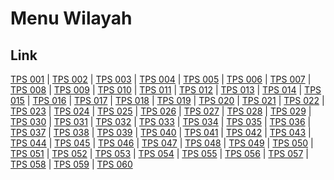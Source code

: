 # Menu Wilayah

## Link

[TPS 001](https://github.com/gigit-pemilu/pemilu-2024-51-bali/tree/main/pileg-dpr/hitung-suara/sub/51-bali/sub/71-kota-denpasar/sub/03-denpasar-barat/sub/2001-padangsambian-kelod/sub/001-tps)
 | 
[TPS 002](https://github.com/gigit-pemilu/pemilu-2024-51-bali/tree/main/pileg-dpr/hitung-suara/sub/51-bali/sub/71-kota-denpasar/sub/03-denpasar-barat/sub/2001-padangsambian-kelod/sub/002-tps)
 | 
[TPS 003](https://github.com/gigit-pemilu/pemilu-2024-51-bali/tree/main/pileg-dpr/hitung-suara/sub/51-bali/sub/71-kota-denpasar/sub/03-denpasar-barat/sub/2001-padangsambian-kelod/sub/003-tps)
 | 
[TPS 004](https://github.com/gigit-pemilu/pemilu-2024-51-bali/tree/main/pileg-dpr/hitung-suara/sub/51-bali/sub/71-kota-denpasar/sub/03-denpasar-barat/sub/2001-padangsambian-kelod/sub/004-tps)
 | 
[TPS 005](https://github.com/gigit-pemilu/pemilu-2024-51-bali/tree/main/pileg-dpr/hitung-suara/sub/51-bali/sub/71-kota-denpasar/sub/03-denpasar-barat/sub/2001-padangsambian-kelod/sub/005-tps)
 | 
[TPS 006](https://github.com/gigit-pemilu/pemilu-2024-51-bali/tree/main/pileg-dpr/hitung-suara/sub/51-bali/sub/71-kota-denpasar/sub/03-denpasar-barat/sub/2001-padangsambian-kelod/sub/006-tps)
 | 
[TPS 007](https://github.com/gigit-pemilu/pemilu-2024-51-bali/tree/main/pileg-dpr/hitung-suara/sub/51-bali/sub/71-kota-denpasar/sub/03-denpasar-barat/sub/2001-padangsambian-kelod/sub/007-tps)
 | 
[TPS 008](https://github.com/gigit-pemilu/pemilu-2024-51-bali/tree/main/pileg-dpr/hitung-suara/sub/51-bali/sub/71-kota-denpasar/sub/03-denpasar-barat/sub/2001-padangsambian-kelod/sub/008-tps)
 | 
[TPS 009](https://github.com/gigit-pemilu/pemilu-2024-51-bali/tree/main/pileg-dpr/hitung-suara/sub/51-bali/sub/71-kota-denpasar/sub/03-denpasar-barat/sub/2001-padangsambian-kelod/sub/009-tps)
 | 
[TPS 010](https://github.com/gigit-pemilu/pemilu-2024-51-bali/tree/main/pileg-dpr/hitung-suara/sub/51-bali/sub/71-kota-denpasar/sub/03-denpasar-barat/sub/2001-padangsambian-kelod/sub/010-tps)
 | 
[TPS 011](https://github.com/gigit-pemilu/pemilu-2024-51-bali/tree/main/pileg-dpr/hitung-suara/sub/51-bali/sub/71-kota-denpasar/sub/03-denpasar-barat/sub/2001-padangsambian-kelod/sub/011-tps)
 | 
[TPS 012](https://github.com/gigit-pemilu/pemilu-2024-51-bali/tree/main/pileg-dpr/hitung-suara/sub/51-bali/sub/71-kota-denpasar/sub/03-denpasar-barat/sub/2001-padangsambian-kelod/sub/012-tps)
 | 
[TPS 013](https://github.com/gigit-pemilu/pemilu-2024-51-bali/tree/main/pileg-dpr/hitung-suara/sub/51-bali/sub/71-kota-denpasar/sub/03-denpasar-barat/sub/2001-padangsambian-kelod/sub/013-tps)
 | 
[TPS 014](https://github.com/gigit-pemilu/pemilu-2024-51-bali/tree/main/pileg-dpr/hitung-suara/sub/51-bali/sub/71-kota-denpasar/sub/03-denpasar-barat/sub/2001-padangsambian-kelod/sub/014-tps)
 | 
[TPS 015](https://github.com/gigit-pemilu/pemilu-2024-51-bali/tree/main/pileg-dpr/hitung-suara/sub/51-bali/sub/71-kota-denpasar/sub/03-denpasar-barat/sub/2001-padangsambian-kelod/sub/015-tps)
 | 
[TPS 016](https://github.com/gigit-pemilu/pemilu-2024-51-bali/tree/main/pileg-dpr/hitung-suara/sub/51-bali/sub/71-kota-denpasar/sub/03-denpasar-barat/sub/2001-padangsambian-kelod/sub/016-tps)
 | 
[TPS 017](https://github.com/gigit-pemilu/pemilu-2024-51-bali/tree/main/pileg-dpr/hitung-suara/sub/51-bali/sub/71-kota-denpasar/sub/03-denpasar-barat/sub/2001-padangsambian-kelod/sub/017-tps)
 | 
[TPS 018](https://github.com/gigit-pemilu/pemilu-2024-51-bali/tree/main/pileg-dpr/hitung-suara/sub/51-bali/sub/71-kota-denpasar/sub/03-denpasar-barat/sub/2001-padangsambian-kelod/sub/018-tps)
 | 
[TPS 019](https://github.com/gigit-pemilu/pemilu-2024-51-bali/tree/main/pileg-dpr/hitung-suara/sub/51-bali/sub/71-kota-denpasar/sub/03-denpasar-barat/sub/2001-padangsambian-kelod/sub/019-tps)
 | 
[TPS 020](https://github.com/gigit-pemilu/pemilu-2024-51-bali/tree/main/pileg-dpr/hitung-suara/sub/51-bali/sub/71-kota-denpasar/sub/03-denpasar-barat/sub/2001-padangsambian-kelod/sub/020-tps)
 | 
[TPS 021](https://github.com/gigit-pemilu/pemilu-2024-51-bali/tree/main/pileg-dpr/hitung-suara/sub/51-bali/sub/71-kota-denpasar/sub/03-denpasar-barat/sub/2001-padangsambian-kelod/sub/021-tps)
 | 
[TPS 022](https://github.com/gigit-pemilu/pemilu-2024-51-bali/tree/main/pileg-dpr/hitung-suara/sub/51-bali/sub/71-kota-denpasar/sub/03-denpasar-barat/sub/2001-padangsambian-kelod/sub/022-tps)
 | 
[TPS 023](https://github.com/gigit-pemilu/pemilu-2024-51-bali/tree/main/pileg-dpr/hitung-suara/sub/51-bali/sub/71-kota-denpasar/sub/03-denpasar-barat/sub/2001-padangsambian-kelod/sub/023-tps)
 | 
[TPS 024](https://github.com/gigit-pemilu/pemilu-2024-51-bali/tree/main/pileg-dpr/hitung-suara/sub/51-bali/sub/71-kota-denpasar/sub/03-denpasar-barat/sub/2001-padangsambian-kelod/sub/024-tps)
 | 
[TPS 025](https://github.com/gigit-pemilu/pemilu-2024-51-bali/tree/main/pileg-dpr/hitung-suara/sub/51-bali/sub/71-kota-denpasar/sub/03-denpasar-barat/sub/2001-padangsambian-kelod/sub/025-tps)
 | 
[TPS 026](https://github.com/gigit-pemilu/pemilu-2024-51-bali/tree/main/pileg-dpr/hitung-suara/sub/51-bali/sub/71-kota-denpasar/sub/03-denpasar-barat/sub/2001-padangsambian-kelod/sub/026-tps)
 | 
[TPS 027](https://github.com/gigit-pemilu/pemilu-2024-51-bali/tree/main/pileg-dpr/hitung-suara/sub/51-bali/sub/71-kota-denpasar/sub/03-denpasar-barat/sub/2001-padangsambian-kelod/sub/027-tps)
 | 
[TPS 028](https://github.com/gigit-pemilu/pemilu-2024-51-bali/tree/main/pileg-dpr/hitung-suara/sub/51-bali/sub/71-kota-denpasar/sub/03-denpasar-barat/sub/2001-padangsambian-kelod/sub/028-tps)
 | 
[TPS 029](https://github.com/gigit-pemilu/pemilu-2024-51-bali/tree/main/pileg-dpr/hitung-suara/sub/51-bali/sub/71-kota-denpasar/sub/03-denpasar-barat/sub/2001-padangsambian-kelod/sub/029-tps)
 | 
[TPS 030](https://github.com/gigit-pemilu/pemilu-2024-51-bali/tree/main/pileg-dpr/hitung-suara/sub/51-bali/sub/71-kota-denpasar/sub/03-denpasar-barat/sub/2001-padangsambian-kelod/sub/030-tps)
 | 
[TPS 031](https://github.com/gigit-pemilu/pemilu-2024-51-bali/tree/main/pileg-dpr/hitung-suara/sub/51-bali/sub/71-kota-denpasar/sub/03-denpasar-barat/sub/2001-padangsambian-kelod/sub/031-tps)
 | 
[TPS 032](https://github.com/gigit-pemilu/pemilu-2024-51-bali/tree/main/pileg-dpr/hitung-suara/sub/51-bali/sub/71-kota-denpasar/sub/03-denpasar-barat/sub/2001-padangsambian-kelod/sub/032-tps)
 | 
[TPS 033](https://github.com/gigit-pemilu/pemilu-2024-51-bali/tree/main/pileg-dpr/hitung-suara/sub/51-bali/sub/71-kota-denpasar/sub/03-denpasar-barat/sub/2001-padangsambian-kelod/sub/033-tps)
 | 
[TPS 034](https://github.com/gigit-pemilu/pemilu-2024-51-bali/tree/main/pileg-dpr/hitung-suara/sub/51-bali/sub/71-kota-denpasar/sub/03-denpasar-barat/sub/2001-padangsambian-kelod/sub/034-tps)
 | 
[TPS 035](https://github.com/gigit-pemilu/pemilu-2024-51-bali/tree/main/pileg-dpr/hitung-suara/sub/51-bali/sub/71-kota-denpasar/sub/03-denpasar-barat/sub/2001-padangsambian-kelod/sub/035-tps)
 | 
[TPS 036](https://github.com/gigit-pemilu/pemilu-2024-51-bali/tree/main/pileg-dpr/hitung-suara/sub/51-bali/sub/71-kota-denpasar/sub/03-denpasar-barat/sub/2001-padangsambian-kelod/sub/036-tps)
 | 
[TPS 037](https://github.com/gigit-pemilu/pemilu-2024-51-bali/tree/main/pileg-dpr/hitung-suara/sub/51-bali/sub/71-kota-denpasar/sub/03-denpasar-barat/sub/2001-padangsambian-kelod/sub/037-tps)
 | 
[TPS 038](https://github.com/gigit-pemilu/pemilu-2024-51-bali/tree/main/pileg-dpr/hitung-suara/sub/51-bali/sub/71-kota-denpasar/sub/03-denpasar-barat/sub/2001-padangsambian-kelod/sub/038-tps)
 | 
[TPS 039](https://github.com/gigit-pemilu/pemilu-2024-51-bali/tree/main/pileg-dpr/hitung-suara/sub/51-bali/sub/71-kota-denpasar/sub/03-denpasar-barat/sub/2001-padangsambian-kelod/sub/039-tps)
 | 
[TPS 040](https://github.com/gigit-pemilu/pemilu-2024-51-bali/tree/main/pileg-dpr/hitung-suara/sub/51-bali/sub/71-kota-denpasar/sub/03-denpasar-barat/sub/2001-padangsambian-kelod/sub/040-tps)
 | 
[TPS 041](https://github.com/gigit-pemilu/pemilu-2024-51-bali/tree/main/pileg-dpr/hitung-suara/sub/51-bali/sub/71-kota-denpasar/sub/03-denpasar-barat/sub/2001-padangsambian-kelod/sub/041-tps)
 | 
[TPS 042](https://github.com/gigit-pemilu/pemilu-2024-51-bali/tree/main/pileg-dpr/hitung-suara/sub/51-bali/sub/71-kota-denpasar/sub/03-denpasar-barat/sub/2001-padangsambian-kelod/sub/042-tps)
 | 
[TPS 043](https://github.com/gigit-pemilu/pemilu-2024-51-bali/tree/main/pileg-dpr/hitung-suara/sub/51-bali/sub/71-kota-denpasar/sub/03-denpasar-barat/sub/2001-padangsambian-kelod/sub/043-tps)
 | 
[TPS 044](https://github.com/gigit-pemilu/pemilu-2024-51-bali/tree/main/pileg-dpr/hitung-suara/sub/51-bali/sub/71-kota-denpasar/sub/03-denpasar-barat/sub/2001-padangsambian-kelod/sub/044-tps)
 | 
[TPS 045](https://github.com/gigit-pemilu/pemilu-2024-51-bali/tree/main/pileg-dpr/hitung-suara/sub/51-bali/sub/71-kota-denpasar/sub/03-denpasar-barat/sub/2001-padangsambian-kelod/sub/045-tps)
 | 
[TPS 046](https://github.com/gigit-pemilu/pemilu-2024-51-bali/tree/main/pileg-dpr/hitung-suara/sub/51-bali/sub/71-kota-denpasar/sub/03-denpasar-barat/sub/2001-padangsambian-kelod/sub/046-tps)
 | 
[TPS 047](https://github.com/gigit-pemilu/pemilu-2024-51-bali/tree/main/pileg-dpr/hitung-suara/sub/51-bali/sub/71-kota-denpasar/sub/03-denpasar-barat/sub/2001-padangsambian-kelod/sub/047-tps)
 | 
[TPS 048](https://github.com/gigit-pemilu/pemilu-2024-51-bali/tree/main/pileg-dpr/hitung-suara/sub/51-bali/sub/71-kota-denpasar/sub/03-denpasar-barat/sub/2001-padangsambian-kelod/sub/048-tps)
 | 
[TPS 049](https://github.com/gigit-pemilu/pemilu-2024-51-bali/tree/main/pileg-dpr/hitung-suara/sub/51-bali/sub/71-kota-denpasar/sub/03-denpasar-barat/sub/2001-padangsambian-kelod/sub/049-tps)
 | 
[TPS 050](https://github.com/gigit-pemilu/pemilu-2024-51-bali/tree/main/pileg-dpr/hitung-suara/sub/51-bali/sub/71-kota-denpasar/sub/03-denpasar-barat/sub/2001-padangsambian-kelod/sub/050-tps)
 | 
[TPS 051](https://github.com/gigit-pemilu/pemilu-2024-51-bali/tree/main/pileg-dpr/hitung-suara/sub/51-bali/sub/71-kota-denpasar/sub/03-denpasar-barat/sub/2001-padangsambian-kelod/sub/051-tps)
 | 
[TPS 052](https://github.com/gigit-pemilu/pemilu-2024-51-bali/tree/main/pileg-dpr/hitung-suara/sub/51-bali/sub/71-kota-denpasar/sub/03-denpasar-barat/sub/2001-padangsambian-kelod/sub/052-tps)
 | 
[TPS 053](https://github.com/gigit-pemilu/pemilu-2024-51-bali/tree/main/pileg-dpr/hitung-suara/sub/51-bali/sub/71-kota-denpasar/sub/03-denpasar-barat/sub/2001-padangsambian-kelod/sub/053-tps)
 | 
[TPS 054](https://github.com/gigit-pemilu/pemilu-2024-51-bali/tree/main/pileg-dpr/hitung-suara/sub/51-bali/sub/71-kota-denpasar/sub/03-denpasar-barat/sub/2001-padangsambian-kelod/sub/054-tps)
 | 
[TPS 055](https://github.com/gigit-pemilu/pemilu-2024-51-bali/tree/main/pileg-dpr/hitung-suara/sub/51-bali/sub/71-kota-denpasar/sub/03-denpasar-barat/sub/2001-padangsambian-kelod/sub/055-tps)
 | 
[TPS 056](https://github.com/gigit-pemilu/pemilu-2024-51-bali/tree/main/pileg-dpr/hitung-suara/sub/51-bali/sub/71-kota-denpasar/sub/03-denpasar-barat/sub/2001-padangsambian-kelod/sub/056-tps)
 | 
[TPS 057](https://github.com/gigit-pemilu/pemilu-2024-51-bali/tree/main/pileg-dpr/hitung-suara/sub/51-bali/sub/71-kota-denpasar/sub/03-denpasar-barat/sub/2001-padangsambian-kelod/sub/057-tps)
 | 
[TPS 058](https://github.com/gigit-pemilu/pemilu-2024-51-bali/tree/main/pileg-dpr/hitung-suara/sub/51-bali/sub/71-kota-denpasar/sub/03-denpasar-barat/sub/2001-padangsambian-kelod/sub/058-tps)
 | 
[TPS 059](https://github.com/gigit-pemilu/pemilu-2024-51-bali/tree/main/pileg-dpr/hitung-suara/sub/51-bali/sub/71-kota-denpasar/sub/03-denpasar-barat/sub/2001-padangsambian-kelod/sub/059-tps)
 | 
[TPS 060](https://github.com/gigit-pemilu/pemilu-2024-51-bali/tree/main/pileg-dpr/hitung-suara/sub/51-bali/sub/71-kota-denpasar/sub/03-denpasar-barat/sub/2001-padangsambian-kelod/sub/060-tps)


